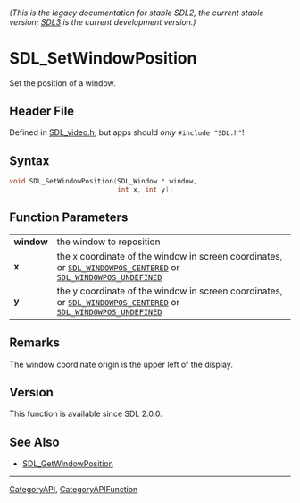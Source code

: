 ###### (This is the legacy documentation for stable SDL2, the current stable version; [SDL3](https://wiki.libsdl.org/SDL3/) is the current development version.)
# SDL_SetWindowPosition

Set the position of a window.

## Header File

Defined in [SDL_video.h](https://github.com/libsdl-org/SDL/blob/SDL2/include/SDL_video.h), but apps should _only_ `#include "SDL.h"`!

## Syntax

```c
void SDL_SetWindowPosition(SDL_Window * window,
                           int x, int y);

```

## Function Parameters

|                |                                                                                                                                                                     |
| -------------- | ------------------------------------------------------------------------------------------------------------------------------------------------------------------- |
| **window**     | the window to reposition                                                                                                                                            |
| **x**          | the x coordinate of the window in screen coordinates, or [`SDL_WINDOWPOS_CENTERED`](SDL_WINDOWPOS_CENTERED) or [`SDL_WINDOWPOS_UNDEFINED`](SDL_WINDOWPOS_UNDEFINED) |
| **y**          | the y coordinate of the window in screen coordinates, or [`SDL_WINDOWPOS_CENTERED`](SDL_WINDOWPOS_CENTERED) or [`SDL_WINDOWPOS_UNDEFINED`](SDL_WINDOWPOS_UNDEFINED) |

## Remarks

The window coordinate origin is the upper left of the display.

## Version

This function is available since SDL 2.0.0.

## See Also

* [SDL_GetWindowPosition](SDL_GetWindowPosition)

----
[CategoryAPI](CategoryAPI), [CategoryAPIFunction](CategoryAPIFunction)

